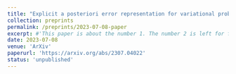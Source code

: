 ```yaml
---
title: "Explicit a posteriori error representation for variational problems and application to TV-minimization"
collection: preprints
permalink: /preprints/2023-07-08-paper
excerpt: #'This paper is about the number 1. The number 2 is left for future work.'
date: 2023-07-08
venue: 'ArXiv'
paperurl: 'https://arxiv.org/abs/2307.04022'
status: 'unpublished'
--- 
```


